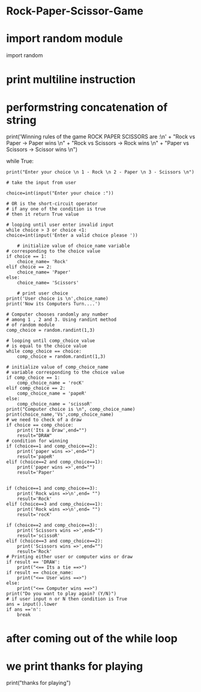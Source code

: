 # Rock-Paper-Scissor-Game
# import random module
import random
# print multiline instruction
# performstring concatenation of string
print('Winning rules of the game ROCK PAPER SCISSORS are :\n'
	+ "Rock vs Paper -> Paper wins \n"
	+ "Rock vs Scissors -> Rock wins \n"
	+ "Paper vs Scissors -> Scissor wins \n")

while True:
	
	print("Enter your choice \n 1 - Rock \n 2 - Paper \n 3 - Scissors \n")
	
	# take the input from user
	
	choice=int(input("Enter your choice :"))
	
	# OR is the short-circuit operator
	# if any one of the condition is true
	# then it return True value
	
	# looping until user enter invalid input
	while choice > 3 or choice <1:
	choice=int(input('Enter a valid choice please '))
		
		# initialize value of choice_name variable
	# corresponding to the choice value
	if choice == 1:
		choice_name= 'Rock'
	elif choice == 2:
		choice_name= 'Paper'
	else:
		choice_name= 'Scissors'
		
		# print user choice
	print('User choice is \n',choice_name)
	print('Now its Computers Turn....')
	
	# Computer chooses randomly any number
	# among 1 , 2 and 3. Using randint method
	# of random module
	comp_choice = random.randint(1,3)
	
	# looping until comp_choice value
	# is equal to the choice value
	while comp_choice == choice:
		comp_choice = random.randint(1,3)
		
	# initialize value of comp_choice_name
	# variable corresponding to the choice value
	if comp_choice == 1:
		comp_choice_name = 'rocK'
	elif comp_choice == 2:
		comp_choice_name = 'papeR'
	else:
		comp_choice_name = 'scissoR'
	print("Computer choice is \n", comp_choice_name)
	print(choice_name,'Vs',comp_choice_name)
	# we need to check of a draw
	if choice == comp_choice:
		print('Its a Draw',end="")
		result="DRAW"
	# condition for winning	
	if (choice==1 and comp_choice==2):
		print('paper wins =>',end="")
		result='papeR'
	elif (choice==2 and comp_choice==1):
		print('paper wins =>',end="")
		result='Paper'
		
	
	if (choice==1 and comp_choice==3):
		print('Rock wins =>\n',end= "")
		result='Rock'
	elif (choice==3 and comp_choice==1):
		print('Rock wins =>\n',end= "")
		result='rocK'
		
	if (choice==2 and comp_choice==3):
		print('Scissors wins =>',end="")
		result='scissoR'
	elif (choice==3 and comp_choice==2):
		print('Scissors wins =>',end="")
		result='Rock'
	# Printing either user or computer wins or draw
	if result == 'DRAW':
		print("<== Its a tie ==>")
	if result == choice_name:
		print("<== User wins ==>")
	else:
		print("<== Computer wins ==>")
	print("Do you want to play again? (Y/N)")
	# if user input n or N then condition is True
	ans = input().lower
	if ans =='n':
		break
# after coming out of the while loop
# we print thanks for playing
print("thanks for playing")
